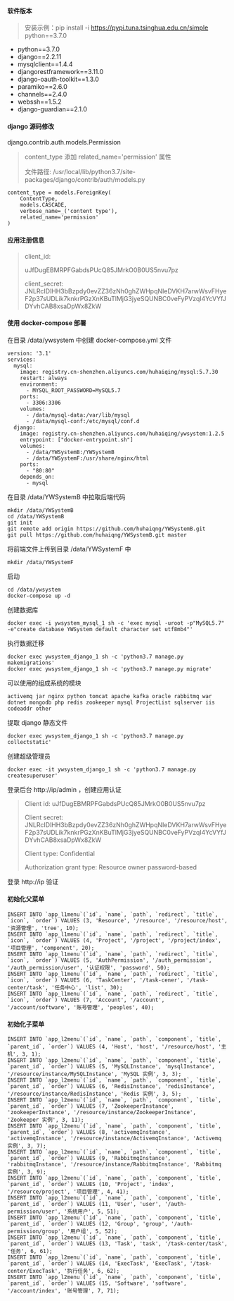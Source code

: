 #### 软件版本

> 安装示例：pip install -i https://pypi.tuna.tsinghua.edu.cn/simple python==3.7.0

- python==3.7.0
- django==2.2.11
- mysqlclient==1.4.4
- djangorestframework==3.11.0
- django-oauth-toolkit==1.3.0
- paramiko==2.6.0
- channels==2.4.0
- webssh==1.5.2
- django-guardian==2.1.0



#### django 源码修改

django.contrib.auth.models.Permission

> content_type 添加 related_name='permission'  属性
>
> 文件路径: /usr/local/lib/python3.7/site-packages/django/contrib/auth/models.py

```
content_type = models.ForeignKey(
    ContentType,
    models.CASCADE,
    verbose_name=_('content type'),
    related_name='permission'
)
```



#### 应用注册信息

> client_id: 
>
> uJfDugEBMRPFGabdsPUcQ85JMrkO0B0US5nvu7pz
>
> client_secret: JNLRcIDlHH3bBzpdy0evZZ36zNh0ghZWHpqNIeDVKH7arwWsvFHyeF2p37sUDLik7knkrPGzXnKBuTlMjG3jyeSQUNBC0veFyPVzqI4YcVYfJDYvhCAB8xsaDpWx8ZkW



#### 使用 docker-compose 部署

在目录 /data/ywsystem 中创建 docker-compose.yml 文件

```
version: '3.1'
services:
  mysql:
    image: registry.cn-shenzhen.aliyuncs.com/huhaiqing/mysql:5.7.30
    restart: always
    environment:
      - MYSQL_ROOT_PASSWORD=MySQL5.7
    ports:
      - 3306:3306
    volumes:
      - /data/mysql-data:/var/lib/mysql
      - /data/mysql-conf:/etc/mysql/conf.d
  django:
    image: registry.cn-shenzhen.aliyuncs.com/huhaiqing/ywsystem:1.2.5
    entrypoint: ["docker-entrypoint.sh"]
    volumes:
      - /data/YWSystemB:/YWSystemB
      - /data/YWSystemF:/usr/share/nginx/html
    ports:
      - "80:80"
    depends_on:
      - mysql
```

在目录 /data/YWSystemB 中拉取后端代码

```
mkdir /data/YWSystemB
cd /data/YWSystemB
git init
git remote add origin https://github.com/huhaiqng/YWSystemB.git
git pull https://github.com/huhaiqng/YWSystemB.git master
```

将前端文件上传到目录 /data/YWSystemF 中

```
mkdir /data/YWSystemF
```

启动

```
cd /data/ywsystem
docker-compose up -d
```

创建数据库

```
docker exec -i ywsystem_mysql_1 sh -c 'exec mysql -uroot -p"MySQL5.7" -e"create database YWSystem default character set utf8mb4"'
```

执行数据迁移

```
docker exec ywsystem_django_1 sh -c 'python3.7 manage.py makemigrations'
docker exec ywsystem_django_1 sh -c 'python3.7 manage.py migrate'
```

可以使用的组成系统的模块

```
activemq jar nginx python tomcat apache kafka oracle rabbitmq war dotnet mongodb php redis zookeeper mysql ProjectList sqlserver iis codeaddr other
```

提取 django 静态文件

```
docker exec ywsystem_django_1 sh -c 'python3.7 manage.py collectstatic'
```

创建超级管理员

```
docker exec -it ywsystem_django_1 sh -c 'python3.7 manage.py createsuperuser'
```

登录后台 http://ip/admin ，创建应用认证

>Client id: uJfDugEBMRPFGabdsPUcQ85JMrkO0B0US5nvu7pz
>
>Client secret: JNLRcIDlHH3bBzpdy0evZZ36zNh0ghZWHpqNIeDVKH7arwWsvFHyeF2p37sUDLik7knkrPGzXnKBuTlMjG3jyeSQUNBC0veFyPVzqI4YcVYfJDYvhCAB8xsaDpWx8ZkW
>
>Client type: Confidential
>
>Authorization grant type: Resource owner password-based

登录 http://ip 验证

#### 初始化父菜单

```
INSERT INTO `app_l1menu`(`id`, `name`, `path`, `redirect`, `title`, `icon`, `order`) VALUES (3, 'Resource', '/resource', '/resource/host', '资源管理', 'tree', 10);
INSERT INTO `app_l1menu`(`id`, `name`, `path`, `redirect`, `title`, `icon`, `order`) VALUES (4, 'Project', '/project', '/project/index', '项目管理', 'component', 20);
INSERT INTO `app_l1menu`(`id`, `name`, `path`, `redirect`, `title`, `icon`, `order`) VALUES (5, 'AuthPermission', '/auth_permission', '/auth_permission/user', '认证权限', 'password', 50);
INSERT INTO `app_l1menu`(`id`, `name`, `path`, `redirect`, `title`, `icon`, `order`) VALUES (6, 'TaskCenter', '/task-cener', '/task-center/task', '任务中心', 'list', 30);
INSERT INTO `app_l1menu`(`id`, `name`, `path`, `redirect`, `title`, `icon`, `order`) VALUES (7, 'Account', '/account', '/account/software', '账号管理', 'peoples', 40);

```

#### 初始化子菜单

```
INSERT INTO `app_l2menu`(`id`, `name`, `path`, `component`, `title`, `parent_id`, `order`) VALUES (4, 'Host', 'host', '/resource/host', '主机', 3, 1);
INSERT INTO `app_l2menu`(`id`, `name`, `path`, `component`, `title`, `parent_id`, `order`) VALUES (5, 'MySQLInstance', 'mysqlInstance', '/resource/instance/MySQLInstance', 'MySQL 实例', 3, 3);
INSERT INTO `app_l2menu`(`id`, `name`, `path`, `component`, `title`, `parent_id`, `order`) VALUES (6, 'RedisInstance', 'redisInstance', '/resource/instance/RedisInstance', 'Redis 实例', 3, 5);
INSERT INTO `app_l2menu`(`id`, `name`, `path`, `component`, `title`, `parent_id`, `order`) VALUES (7, 'ZookeeperInstance', 'zookeeperInstance', '/resource/instance/ZookeeperInstance', 'Zookeeper 实例', 3, 11);
INSERT INTO `app_l2menu`(`id`, `name`, `path`, `component`, `title`, `parent_id`, `order`) VALUES (8, 'activemqInstance', 'activemqInstance', '/resource/instance/ActivemqInstance', 'Activemq 实例', 3, 7);
INSERT INTO `app_l2menu`(`id`, `name`, `path`, `component`, `title`, `parent_id`, `order`) VALUES (9, 'RabbitmqInstance', 'rabbitmqInstance', '/resource/instance/RabbitmqInstance', 'Rabbitmq 实例', 3, 9);
INSERT INTO `app_l2menu`(`id`, `name`, `path`, `component`, `title`, `parent_id`, `order`) VALUES (10, 'Project', 'index', '/resource/project', '项目管理', 4, 41);
INSERT INTO `app_l2menu`(`id`, `name`, `path`, `component`, `title`, `parent_id`, `order`) VALUES (11, 'User', 'user', '/auth-permission/user', '系统用户', 5, 51);
INSERT INTO `app_l2menu`(`id`, `name`, `path`, `component`, `title`, `parent_id`, `order`) VALUES (12, 'Group', 'group', '/auth-permission/group', '用户组', 5, 52);
INSERT INTO `app_l2menu`(`id`, `name`, `path`, `component`, `title`, `parent_id`, `order`) VALUES (13, 'Task', 'task', '/task-center/task', '任务', 6, 61);
INSERT INTO `app_l2menu`(`id`, `name`, `path`, `component`, `title`, `parent_id`, `order`) VALUES (14, 'ExecTask', 'ExecTask', '/task-center/ExecTask', '执行任务', 6, 62);
INSERT INTO `app_l2menu`(`id`, `name`, `path`, `component`, `title`, `parent_id`, `order`) VALUES (15, 'Software', 'software', '/account/index', '账号管理', 7, 71);
```

